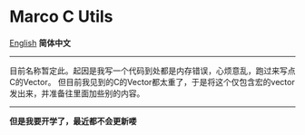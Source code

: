 # Marco C Utils
[English](README.md) **简体中文**
***
目前名称暂定此。起因是我写一个代码到处都是内存错误，心烦意乱，跑过来写点C的Vector。
但目前我见到的C的Vector都太重了，于是将这个仅包含宏的vector发出来，并准备往里面加些别的内容。
***
**但是我要开学了，最近都不会更新喽**
